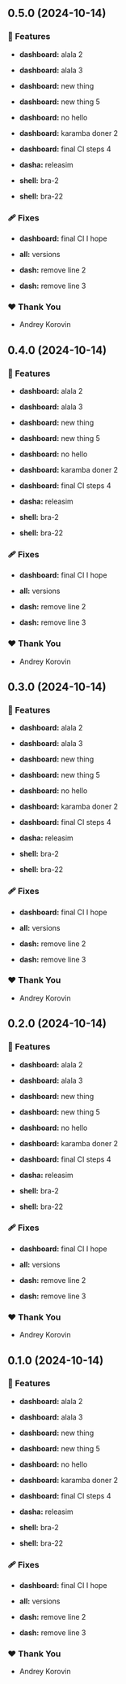 ## 0.5.0 (2024-10-14)


### 🚀 Features

- **dashboard:** alala 2

- **dashboard:** alala 3

- **dashboard:** new thing

- **dashboard:** new thing 5

- **dashboard:** no hello

- **dashboard:** karamba doner 2

- **dashboard:** final CI steps 4

- **dasha:** releasim

- **shell:** bra-2

- **shell:** bra-22


### 🩹 Fixes

- **dashboard:** final CI I hope

- **all:** versions

- **dash:** remove line 2

- **dash:** remove line 3


### ❤️  Thank You

- Andrey Korovin

## 0.4.0 (2024-10-14)


### 🚀 Features

- **dashboard:** alala 2

- **dashboard:** alala 3

- **dashboard:** new thing

- **dashboard:** new thing 5

- **dashboard:** no hello

- **dashboard:** karamba doner 2

- **dashboard:** final CI steps 4

- **dasha:** releasim

- **shell:** bra-2

- **shell:** bra-22


### 🩹 Fixes

- **dashboard:** final CI I hope

- **all:** versions

- **dash:** remove line 2

- **dash:** remove line 3


### ❤️  Thank You

- Andrey Korovin

## 0.3.0 (2024-10-14)


### 🚀 Features

- **dashboard:** alala 2

- **dashboard:** alala 3

- **dashboard:** new thing

- **dashboard:** new thing 5

- **dashboard:** no hello

- **dashboard:** karamba doner 2

- **dashboard:** final CI steps 4

- **dasha:** releasim

- **shell:** bra-2

- **shell:** bra-22


### 🩹 Fixes

- **dashboard:** final CI I hope

- **all:** versions

- **dash:** remove line 2

- **dash:** remove line 3


### ❤️  Thank You

- Andrey Korovin

## 0.2.0 (2024-10-14)


### 🚀 Features

- **dashboard:** alala 2

- **dashboard:** alala 3

- **dashboard:** new thing

- **dashboard:** new thing 5

- **dashboard:** no hello

- **dashboard:** karamba doner 2

- **dashboard:** final CI steps 4

- **dasha:** releasim

- **shell:** bra-2

- **shell:** bra-22


### 🩹 Fixes

- **dashboard:** final CI I hope

- **all:** versions

- **dash:** remove line 2

- **dash:** remove line 3


### ❤️  Thank You

- Andrey Korovin

## 0.1.0 (2024-10-14)


### 🚀 Features

- **dashboard:** alala 2

- **dashboard:** alala 3

- **dashboard:** new thing

- **dashboard:** new thing 5

- **dashboard:** no hello

- **dashboard:** karamba doner 2

- **dashboard:** final CI steps 4

- **dasha:** releasim

- **shell:** bra-2

- **shell:** bra-22


### 🩹 Fixes

- **dashboard:** final CI I hope

- **all:** versions

- **dash:** remove line 2

- **dash:** remove line 3


### ❤️  Thank You

- Andrey Korovin